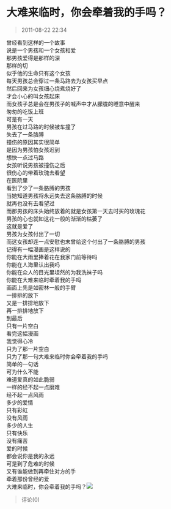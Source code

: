 # 大难来临时，你会牵着我的手吗？
> 2011-08-22 22:34


曾经看到这样的一个故事  
说是一个男孩和一个女孩相爱  
那男孩爱得是那样的深  
那样的切  
似乎他的生命只有这个女孩  
每天男孩总会穿过一条马路去为女孩买早点  
然后回来为女孩细心烧煮烧好了  
才会小心的叫女孩起床  
而女孩子总是会在男孩子的喊声中才从朦胧的睡意中醒来  
匆匆的吃饭上班  
可是有一天  
男孩在过马路的时候被车撞了  
失去了一条胳膊  
撞伤的原因其实很简单  
是因为男孩怕女孩迟到  
想快一点过马路  
女孩听说男孩被撞伤之后  
很伤心的带着玫瑰去看望  
在医院里  
看到了少了一条胳膊的男孩  
当她知道男孩将永远失去这条胳膊的时候  
就再也没有去看望过  
而那男孩的床头始终放着的就是女孩第一天去时买的玫瑰花  
男孩的心也就如这花一般的渐渐的枯萎了  
这就是爱了  
男孩为女孩付出了一切  
而这女孩却连一点安慰也末曾给这个付出了一条胳膊的男孩  
记得有一幅漫画是这样说的  
你能在大雨里捧着花在我家门前等待吗  
你能在人海里认出我吗  
你能在众人的目光里坦然的为我洗袜子吗  
你能在大难来临时牵着我的手吗  
画面上先是如密林一般的手臂  
一排排的放下  
又是一排排地放下  
再一排排地放下  
到最后  
只有一片空白  
看完这幅漫画  
我觉得心冷  
只为了那一片空白  
只为了那一句大难来临时你会牵着我的手吗  
简单的一句话  
可为什么不能  
难道爱真的如此脆弱  
一样的经不起一点磨难  
经不起一点风雨  
多少的爱情  
只有彩虹  
没有风雨  
多少的人生  
只有快乐  
没有痛苦  
爱的时候  
都会说你是我的永远  
可是到了危难的时候  
又有谁能做到再牵住对方的手  
牵着那份曾经的爱  
大难来临时，你会牵着我的手吗？[![](https://pan.4a1801.life/d/Onedrive-4A1801/%E4%B8%AA%E4%BA%BA%E5%BB%BA%E7%AB%99/public/Qzone_wyf/Blogs/images/876CF178.gif)](https://pan.4a1801.life/d/Onedrive-4A1801/%E4%B8%AA%E4%BA%BA%E5%BB%BA%E7%AB%99/public/Qzone_wyf/Blogs/images/876CF178.gif)
> 评论(0)

